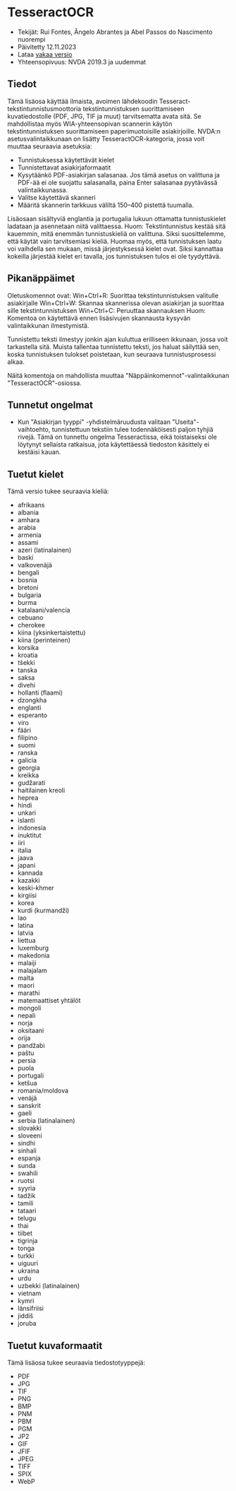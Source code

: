 # TesseractOCR


* Tekijät: Rui Fontes, Ângelo Abrantes ja Abel Passos do Nascimento nuorempi
* Päivitetty 12.11.2023
* Lataa [vakaa versio][1]
* Yhteensopivuus: NVDA 2019.3 ja uudemmat


## Tiedot

Tämä lisäosa käyttää ilmaista, avoimen lähdekoodin Tesseract-tekstintunnistusmoottoria tekstintunnistuksen suorittamiseen kuvatiedostolle (PDF, JPG, TIF ja muut) tarvitsematta avata sitä.
Se mahdollistaa myös WIA-yhteensopivan scannerin käytön tekstintunnistuksen suorittamiseen paperimuotoisille asiakirjoille.
NVDA:n asetusvalintaikkunaan on lisätty TesseractOCR-kategoria, jossa voit muuttaa seuraavia asetuksia:
- Tunnistuksessa käytettävät kielet
- Tunnistettavat asiakirjaformaatit
- Kysytäänkö PDF-asiakirjan salasanaa. Jos tämä asetus on valittuna ja PDF-ää ei ole suojattu salasanalla, paina Enter salasanaa pyytävässä valintaikkunassa.
- Valitse käytettävä skanneri
- Määritä skannerin tarkkuus väliltä 150–400 pistettä tuumalla.

Lisäosaan sisältyviä englantia ja portugalia lukuun ottamatta tunnistuskielet ladataan ja asennetaan niitä valittaessa.
Huom: Tekstintunnistus kestää sitä kauemmin, mitä enemmän tunnistuskieliä on valittuna.
Siksi suosittelemme, että käytät vain tarvitsemiasi kieliä.
Huomaa myös, että tunnistuksen laatu voi vaihdella sen mukaan, missä järjestyksessä kielet ovat.
Siksi kannattaa kokeilla järjestää kielet eri tavalla, jos tunnistuksen tulos ei ole tyydyttävä.


## Pikanäppäimet

Oletuskomennot ovat:
Win+Ctrl+R: Suorittaa tekstintunnistuksen valitulle asiakirjalle
Win+Ctrl+W: Skannaa skannerissa olevan asiakirjan ja suorittaa sille tekstintunnistuksen
Win+Ctrl+C: Peruuttaa skannauksen
Huom: Komentoa on käytettävä ennen lisäsivujen skannausta kysyvän valintaikkunan ilmestymistä.

Tunnistettu teksti ilmestyy jonkin ajan kuluttua erilliseen ikkunaan, jossa voit tarkastella sitä.
Muista tallentaa tunnistettu teksti, jos haluat säilyttää sen, koska tunnistuksen tulokset poistetaan, kun seuraava tunnistusprosessi alkaa.

Näitä komentoja on mahdollista muuttaa \"Näppäinkomennot\"-valintaikkunan \"TesseractOCR\"-osiossa.


## Tunnetut ongelmat

* Kun \"Asiakirjan tyyppi\" -yhdistelmäruudusta valitaan \"Useita\"-vaihtoehto, tunnistettuun tekstiin tulee todennäköisesti paljon tyhjiä rivejä.
Tämä on tunnettu ongelma Tesseractissa, eikä toistaiseksi ole löytynyt sellaista ratkaisua, jota käytettäessä tiedoston käsittely ei kestäisi kauan.


## Tuetut kielet

Tämä versio tukee seuraavia kieliä:
* afrikaans
* albania
* amhara
* arabia
* armenia
* assami
* azeri (latinalainen)
* baski
* valkovenäjä
* bengali
* bosnia
* bretoni
* bulgaria
* burma
* katalaani/valencia
* cebuano
* cherokee
* kiina (yksinkertaistettu)
* kiina (perinteinen)
* korsika
* kroatia
* tšekki
* tanska
* saksa
* divehi
* hollanti (flaami)
* dzongkha
* englanti
* esperanto
* viro
* fääri
* filipino
* suomi
* ranska
* galicia
* georgia
* kreikka
* gudžarati
* haitilainen kreoli
* heprea
* hindi
* unkari
* islanti
* indonesia
* inuktitut
* iiri
* italia
* jaava
* japani
* kannada
* kazakki
* keski-khmer
* kirgiisi
* korea
* kurdi (kurmandži)
* lao
* latina
* latvia
* liettua
* luxemburg
* makedonia
* malaiji
* malajalam
* malta
* maori
* marathi
* matemaattiset yhtälöt
* mongoli
* nepali
* norja
* oksitaani
* orija
* pandžabi
* paštu
* persia
* puola
* portugali
* ketšua
* romania/moldova
* venäjä
* sanskrit
* gaeli
* serbia (latinalainen)
* slovakki
* sloveeni
* sindhi
* sinhali
* espanja
* sunda
* swahili
* ruotsi
* syyria
* tadžik
* tamili
* tataari
* telugu
* thai
* tiibet
* tigrinja
* tonga
* turkki
* uiguuri
* ukraina
* urdu
* uzbekki (latinalainen)
* vietnam
* kymri
* länsifriisi
* jiddiš
* joruba


## Tuetut kuvaformaatit

Tämä lisäosa tukee seuraavia tiedostotyyppejä:
* PDF
* JPG
* TIF
* PNG
* BMP
* PNM
* PBM
* PGM
* JP2
* GIF
* JFIF
* JPEG
* TIFF
* SPIX
* WebP


[1]: https://github.com/ruifontes/tesseractOCR/releases/download/2023.11.12/tesseractOCR-2023.11.12.nvda-addon
